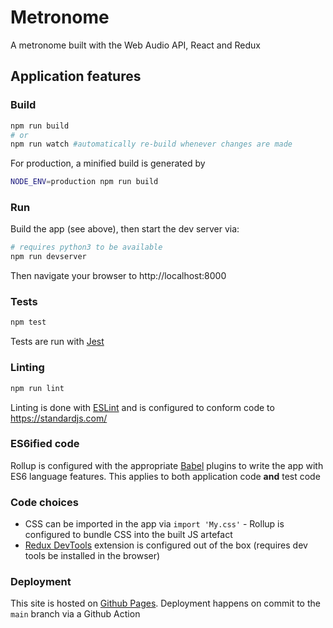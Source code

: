 # Metronome

A metronome built with the Web Audio API, React and Redux

## Application features

### Build

```bash
npm run build
# or
npm run watch #automatically re-build whenever changes are made
```

For production, a minified build is generated by
```bash
NODE_ENV=production npm run build
```

### Run

Build the app (see above), then start the dev server via:

```bash
# requires python3 to be available
npm run devserver
```

Then navigate your browser to http://localhost:8000

### Tests

```bash
npm test
```
Tests are run with [Jest](https://facebook.github.io/jest/)

### Linting

```bash
npm run lint
```

Linting is done with [ESLint](https://eslint.org/) and is configured to conform code to https://standardjs.com/

### ES6ified code

Rollup is configured with the appropriate [Babel](https://babeljs.io/) plugins to write the app with ES6 language features. This applies to both application code **and** test code

### Code choices

- CSS can be imported in the app via `import 'My.css'` - Rollup is configured to bundle CSS into the built JS artefact
- [Redux DevTools](https://github.com/zalmoxisus/redux-devtools-extension) extension is configured out of the box (requires dev tools be installed in the browser)

### Deployment

This site is hosted on [Github Pages](https://crosslandwa.github.io/metronome). Deployment happens on commit to the `main` branch via a Github Action


